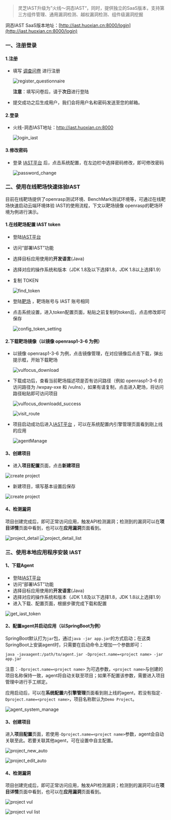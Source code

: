 > 灵芝IAST升级为”火线～洞态IAST“，同时，提供独立的SaaS版本，支持第三方组件管理、通用漏洞检测、越权漏洞检测、组件级漏洞挖掘

洞态IAST SaaS版本地址：[http://iast.huoxian.cn:8000/login](http://iast.huoxian.cn:8000/login)

### 一、注册登录

#### 1.注册

- 填写 [调查问卷](https://wj.qq.com/s2/8269653/6ff2/) 进行注册

  ![register_questionnaire](../../doc/assets/tutorial/register_questionnaire.png)
  
    **注意**：填写问卷后，请于**次日**进行登陆
  
- 提交成功之后生成用户，我们会将用户名和密码发送至您的邮箱。

#### 2.登录

- 火线-洞态IAST地址：http://iast.huoxian.cn:8000
  
  ![login_iast](../../doc/assets/tutorial/login_iast.png)


#### 3.修改密码

- 登录 [IAST平台](http://iast.huoxian.cn:8000/login) 后，点击系统配置，在左边栏中选择密码修改，即可修改密码

  ![password_change](../../doc/assets/tutorial/password_changes.png)


### 二、使用在线靶场快速体验IAST

目前在线靶场提供了openrasp测试环境、BenchMark测试环境等，可通过在线靶场快速启动云端环境体验 IAST的使用流程，下文以靶场镜像 openrasp的靶场环境为例进行演示。

#### 1.在线靶场配置 IAST token

- 登陆[IAST平台](http://iast.huoxian.cn:8000/login)
- 访问“部署IAST”功能
- 选择目标应用使用的**开发语言**(Java)
- 选择对应的操作系统和版本（JDK 1.8及以下选择1.8，JDK 1.8以上选择1.9）
- 复制 TOKEN 

  ![find_token](../../doc/assets/tutorial/find_tokenn.png)

- 登陆[靶场](http://labs.iast.huoxian.cn:8081) ，靶场账号与 IAST 账号相同
- 点击系统设置，进入token配置页面，粘贴之前复制的token后，点击修改即可保存

  ![config_token_setting](../../doc/assets/tutorial/config_token_setting.png)


#### 2.下载靶场镜像（以镜像 openrasp1-3-6 为例）

- 以镜像 openrasp1-3-6 为例，点击镜像管理，在对应镜像后点击下载，弹出提示框，开始下载靶场

  ![vulfocus_download](../../doc/assets/tutorial/vulfocus_downloadd.png)

- 下载成功后，查看当前靶场描述项是否有访问路径（例如 openrasp1-3-6 的访问路径为 /wxpay-xxe 和 /vulns），如果有请复制，点击进入靶场，将访问路径粘贴即可访问项目

  ![vulfocus_downloadd_success](../../doc/assets/tutorial/vulfocus_downloadd_success.png)

  ![visit_route](../../doc/assets/tutorial/visit_route.png)

- 项目启动成功后进入[IAST平台](http://iast.huoxian.cn:8000/login) ，可以在系统配置内引擎管理页面看到刚上线的应用
  
  ![agentManage](../../doc/assets/tutorial/agentManage.png)

#### 3、创建项目
- 进入**项目配置**页面，点击**新建项目**

![create project](../../doc/assets/tutorial/project_new.png)
  
- 新建项目，填写基本设置后保存

![create project](../../doc/assets/tutorial/project_edit.png)

#### 4、检测漏洞
项目创建完成后，即可正常访问应用，触发API检测漏洞；检测到的漏洞可以在**项目详情**页面中看到，也可以在**应用漏洞**页面看到。

![project_detail](../../doc/assets/tutorial/project_detail.png)
![project_detail_list](../../doc/assets/tutorial/project_detail_list.png)

### 三、使用本地应用程序安装 IAST
#### 1、下载Agent
- 登陆[IAST平台](http://iast.huoxian.cn:8000/login)
- 访问“部署IAST”功能
- 选择目标应用使用的**开发语言**(Java)
- 选择对应的操作系统和版本（JDK 1.8及以下选择1.8，JDK 1.8以上选择1.9）
- 进入下载、配置页面，根据步骤完成下载和配置

![get_iast_token](../../doc/assets/tutorial/download_agent.gif)

#### 2、配置agent并启动应用（以SpringBoot为例）
SpringBoot默认打为`jar`包，通过`java -jar app.jar`的方式启动；在这类SpringBoot上安装agent时，只需要在启动命令上增加一个参数即可：

```shell
java -javaagent:/path/to/agent.jar -Dproject.name=<project name> -jar app.jar
```
注意：`-Dproject.name=<project name>` 为可选参数，`<project name>`与创建的项目名称保持一致，agent将自动关联至项目；如果不配置该参数，需要进入项目管理中进行手工绑定。


应用启动后，可以在**系统配置**内**引擎管理**页面看到刚上线的agent，若没有指定`-Dproject.name=<project name>`，项目名称默认为`Demo Project`。

![agent_system_manage](../../doc/assets/tutorial/agent_system_manage.png)

#### 3、创建项目

进入**项目配置**页面，若使用`-Dproject.name=<project name>`参数，agent会自动关联至此。若要关联其他agent，可在设置中自主配置。

![project_new_auto](../../doc/assets/tutorial/project_new_auto.png)

![project_edit_auto](../../doc/assets/tutorial/project_edit_auto.png)

#### 4、检测漏洞
项目创建完成后，即可正常访问应用，触发API检测漏洞；检测到的漏洞可以在**项目详情**页面中看到，也可以在**应用漏洞**页面看到。

![project vul](../../doc/assets/tutorial/project_vul.png)

![project vul list](../../doc/assets/tutorial/project_vul_list.png)